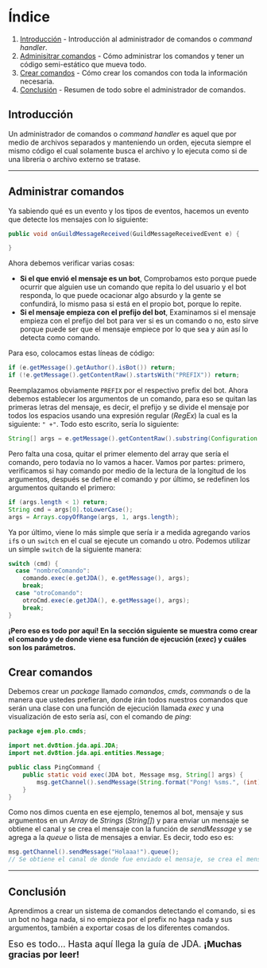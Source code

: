 # Índice

1. [Introducción](#introducción) - Introducción al administrador de comandos o *command handler*.
2. [Adminisitrar comandos](#administrar-comandos) - Cómo administrar los comandos y tener un código semi-estático que mueva todo.
3. [Crear comandos](#crear-comandos) - Cómo crear los comandos con toda la información necesaria.
4. [Conclusión](#conclusión) - Resumen de todo sobre el administrador de comandos.

## Introducción
Un administrador de comandos o *command handler* es aquel que por medio de archivos separados y manteniendo un orden, ejecuta siempre el mismo código el cual solamente busca el archivo y lo ejecuta como si de una librería o archivo externo se tratase.

---

## Administrar comandos
Ya sabiendo qué es un evento y los tipos de eventos, hacemos un evento que detecte los mensajes con lo siguiente:
```java
public void onGuildMessageReceived(GuildMessageReceivedEvent e) {

}
```
Ahora debemos verificar varias cosas:
- **Si el que envió el mensaje es un bot**,
Comprobamos esto porque puede ocurrir que alguien use un comando que repita lo del usuario y el bot responda, lo que puede ocacionar algo absurdo y la gente se confundirá, lo mismo pasa si está en el propio bot, porque lo repite.
- **Si el mensaje empieza con el prefijo del bot**,
Examinamos si el mensaje empieza con el prefijo del bot para ver si es un comando o no, esto sirve porque puede ser que el mensaje empiece por lo que sea y aún así lo detecta como comando.

Para eso, colocamos estas líneas de código:
```java
if (e.getMessage().getAuthor().isBot()) return;
if (!e.getMessage().getContentRaw().startsWith("PREFIX")) return;
```
Reemplazamos obviamente `PREFIX` por el respectivo prefix del bot.
Ahora debemos establecer los argumentos de un comando, para eso se quitan las primeras letras del mensaje, es decir, el prefijo y se divide el mensaje por todos los espacios usando una expresión regular (*RegEx*) la cual es la siguiente: `" +"`. Todo esto escrito, sería lo siguiente:
```java
String[] args = e.getMessage().getContentRaw().substring(Configuration.prefix.length()).trim().split(" +");
```
Pero falta una cosa, quitar el primer elemento del array que sería el comando, pero todavía no lo vamos a hacer. Vamos por partes: primero, verificamos si hay comando por medio de la lectura de la longitud de los argumentos, después se define el comando y por último, se redefinen los argumentos quitando el primero:
```java
if (args.length < 1) return;
String cmd = args[0].toLowerCase();
args = Arrays.copyOfRange(args, 1, args.length);
```

Ya por último, viene lo más simple que sería ir a medida agregando varios `if`s o un `switch` en el cual se ejecute un comando u otro. Podemos utilizar un simple `switch` de la siguiente manera:
```java
switch (cmd) {
  case "nombreComando":
    comando.exec(e.getJDA(), e.getMessage(), args);
    break;
  case "otroComando":
    otroCmd.exec(e.getJDA(), e.getMessage(), args);
    break;
}
```
**¡Pero eso es todo por aquí! En la sección siguiente se muestra como crear el comando y de donde viene esa función de ejecución (*exec*) y cuáles son los parámetros.**

## Crear comandos
Debemos crear un *package* llamado *comandos*, *cmds*, *commands* o de la manera que ustedes prefieran, donde irán todos nuestros comandos que serán una clase con una función de ejecución llamada *exec* y una visualización de esto sería así, con el comando de *ping*:
```java
package ejem.plo.cmds;

import net.dv8tion.jda.api.JDA;
import net.dv8tion.jda.api.entities.Message;

public class PingCommand {
    public static void exec(JDA bot, Message msg, String[] args) {
        msg.getChannel().sendMessage(String.format("Pong! %sms.", (int)bot.getGatewayPing())).queue();
    }
}
```
Como nos dimos cuenta en ese ejemplo, tenemos al bot, mensaje y sus argumentos en un *Array* de *Strings* (*String[]*) y para enviar un mensaje se obtiene el canal y se crea el mensaje con la función de *sendMessage* y se agrega a la *queue* o lista de mensajes a enviar. Es decir, todo eso es:
```java
msg.getChannel().sendMessage("Holaaa!").queue();
// Se obtiene el canal de donde fue enviado el mensaje, se crea el mensaje a enviar y se coloca en la lista de los mensajes a enviar para ser enviado a continuación.
```

---

## Conclusión
Aprendimos a crear un sistema de comandos detectando el comando, si es un bot no haga nada, si no empieza por el prefix no haga nada y sus argumentos, también a exportar cosas de los diferentes comandos.

<font size=4>Eso es todo... Hasta aquí llega la guía de JDA. **¡Muchas gracias por leer!**</font>
